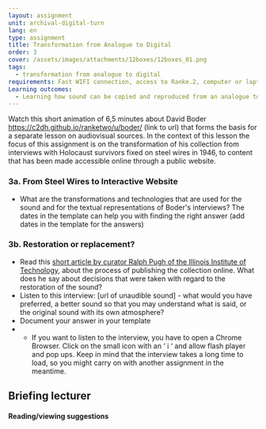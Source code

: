 ```yaml
---
layout: assignment
unit: archival-digital-turn
lang: en
type: assignment
title: Transformation from Analogue to Digital
order: 3
cover: /assets/images/attachments/12boxes/12boxes_01.png
tags:
  - transformation from analogue to digital 
requirements: Fast WIFI connection, access to Ranke.2, computer or laptop, application on laptop or computer to view video,
Learning outcomes:
  - Learning how sound can be copied and reproduced from an analogue to a digital carrier
---
```


Watch this short animation of 6,5 minutes about David Boder https://c2dh.github.io/ranketwo/u/boder/ (link to url) that forms the basis for a separate lesson on audiovisual sources. In the context of this lesson the focus of this assignment is on the transformation of his collection from interviews with Holocaust survivors fixed on steel wires in 1946, to content that has been made accessible online through a public website. 

<!-- more -->

<!-- briefing-student -->
### 3a. From Steel Wires to Interactive Website 
<!-- section-contents -->
- What are the transformations and technologies that are used for the sound and for the textual representations of Boder's interviews? 
The dates in the template can help you with finding the right answer
(add dates in the template for the answers) 


<!-- section -->
### 3b. Restoration or replacement?
<!-- section-contents -->

- Read this [short article by curator Ralph Pugh of the Illinois Institute of Technology](https://drive.google.com/open?id=1AtN6BKshFShiEE_6Hl-RTLcCJIe60ySI), about the process of publishing the collection online. What does he say about decisions that were taken with regard to the restoration of the sound? 
- Listen to this interview: [url of unaudible sound] - what would you have preferred, a better sound so that you may understand what is said, or the original sound with its own atmosphere? 
- Document your answer in your template 
-  * If you want to listen to the interview, you have to open a Chrome Browser. Click on the small icon with an ‘ i ‘  and 
     allow  flash player and pop ups. Keep in mind that the interview takes a long time to load, so you might carry on 
     with another assignment in the meantime. 



<!-- briefing-teacher -->
## Briefing lecturer


#### Reading/viewing  suggestions



